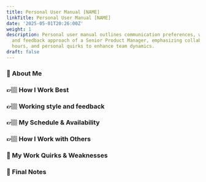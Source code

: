 ```yaml
---
title: Personal User Manual [NAME]
linkTitle: Personal User Manual [NAME]
date: '2025-05-01T20:26:00Z'
weight: 1
description: Personal user manual outlines communication preferences, work style,
  and feedback approach of a Senior Product Manager, emphasizing collaboration, productivity
  hours, and personal quirks to enhance team dynamics.
draft: false
---
```



<!-- Unsupported block type: callout -->

<!-- Unsupported block type: callout -->

<!-- Unsupported block type: column_list -->

<!-- Unsupported block type: image -->

### 📣 About Me

### 👉🏼 How I Work Best

### 👉🏼 Working style and feedback

### 👉🏼 My Schedule & Availability

### 👉🏼 How I Work with Others

### 🤠 My Work Quirks & Weaknesses



<!-- Unsupported block type: image -->

### 📌 Final Notes

<!-- Unsupported block type: callout -->









<!-- Unsupported block type: divider -->

<!-- Unsupported block type: callout -->

